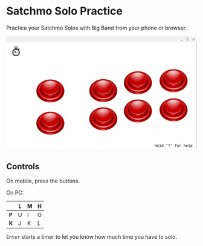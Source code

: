 # Satchmo Solo Practice

Practice your Satchmo Solos with Big Band from your phone or browser.

![Screenshot][screenshot]

## Controls

On mobile, press the buttons.

On PC:

|       | L | M | H |
|-------|---|---|---|
| **P** | U | I | O |
| **K** | J | K | L |

`Enter` starts a timer to let you know how much time you have to solo.

[screenshot]: https://raw.githubusercontent.com/mtimkovich/satchmo_practice/master/screenshot.png
